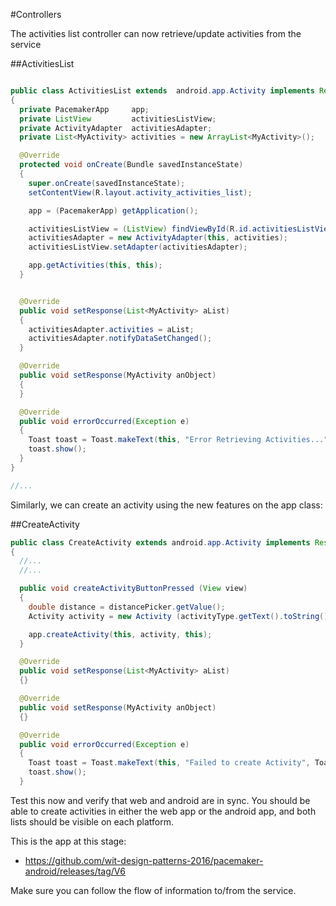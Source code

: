 #Controllers

The activities list controller can now retrieve/update activities from the service

##ActivitiesList
~~~java

public class ActivitiesList extends  android.app.Activity implements Response <MyActivity> 
{
  private PacemakerApp     app;
  private ListView         activitiesListView;
  private ActivityAdapter  activitiesAdapter;
  private List<MyActivity> activities = new ArrayList<MyActivity>();

  @Override 
  protected void onCreate(Bundle savedInstanceState) 
  {
    super.onCreate(savedInstanceState);
    setContentView(R.layout.activity_activities_list);

    app = (PacemakerApp) getApplication();

    activitiesListView = (ListView) findViewById(R.id.activitiesListView);
    activitiesAdapter = new ActivityAdapter(this, activities);
    activitiesListView.setAdapter(activitiesAdapter);

    app.getActivities(this, this);
  }


  @Override
  public void setResponse(List<MyActivity> aList) 
  {
    activitiesAdapter.activities = aList;
    activitiesAdapter.notifyDataSetChanged();
  }

  @Override
  public void setResponse(MyActivity anObject) 
  {
  }

  @Override
  public void errorOccurred(Exception e) 
  {
    Toast toast = Toast.makeText(this, "Error Retrieving Activities...", Toast.LENGTH_SHORT);
    toast.show();
  }
}

//...
~~~

Similarly, we can create an activity using the new features on the app class:

##CreateActivity
~~~java
public class CreateActivity extends android.app.Activity implements Response <MyActivity>
{
  //...
  //...

  public void createActivityButtonPressed (View view)
  {  
    double distance = distancePicker.getValue();
    Activity activity = new Activity (activityType.getText().toString(), activityLocation.getText().toString(), distance);

    app.createActivity(this, activity, this);
  }

  @Override
  public void setResponse(List<MyActivity> aList)
  {}

  @Override
  public void setResponse(MyActivity anObject)
  {}

  @Override
  public void errorOccurred(Exception e)
  {
    Toast toast = Toast.makeText(this, "Failed to create Activity", Toast.LENGTH_SHORT);
    toast.show();
  }
~~~

Test this now and verify that web and android are in sync. You should be able to create activities in either the web app or the android app, and both lists should be visible on each platform.

This is the app at this stage:

- <https://github.com/wit-design-patterns-2016/pacemaker-android/releases/tag/V6>

Make sure you can follow the flow of information to/from the service.




